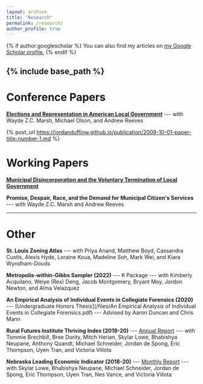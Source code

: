 ```yaml
---
layout: archive
title: "Research"
permalink: /research/
author_profile: true
---
```


{% if author.googlescholar %}
  You can also find my articles on <u><a href="{{author.googlescholar}}">my Google Scholar profile</a>.</u>
{% endif %}

{% include base_path %}
-----

Conference Papers
=====
[**Elections and Representation in American Local Government**](/files/papers/20230926-elections_and_representation_in_american_local_government.pdf) --- with Wayde Z.C. Marsh, Michael Olson, and Andrew Reeves

<!---[**test**](/_publications/2009-10-01-paper-title-number-1.md)-->

{% post_url https://jordanduffinw.github.io/publication/2009-10-01-paper-title-number-1.md %}

Working Papers
=====
[**Municipal Disincorporation and the Voluntary Termination of Local Government**](/files/papers/20230117-municipal_disincorporation_and_the_voluntary_termination_of_local_government.pdf)

**Promise, Despair, Race, and the Demand for Municipal Citizen's Services** --- with Wayde Z.C. Marsh and Andrew Reeves

-----

Other
=====
**St. Louis Zoning Atlas** --- with Priya Anand, Matthew Boyd, Cassandra Custis, Alexis Hyde, Loraine Koua, Madeline Soh, Mark Wei, and Kiara Wyndham-Douds

**Metropolis-within-Gibbs Sampler (2022)** --- <tt>R</tt> Package --- with Kimberly Acquilano, Weiye (Rex) Deng, Jacob Montgomery, Bryant Moy, Jordon Newton, and Alma Velazquez

**An Empirical Analysis of Individual Events in Collegiate Forensics (2020)** --- [Undergraduate Honors Thesis](/files/An Empirical Analysis of Individual Events in Collegiate Forensics.pdf) --- Advised by Aaron Duncan and Chris Mann

**Rural Futures Institute Thriving Index (2019-20)** --- [Annual Report](https://ruralprosperityne.unl.edu/thriving-index) --- with Tommie Brechbill, Bree Dority, Mitch Herian, Skylar Lowe, Bhabishya Neupane, Anthony Quandt, Michael Schneider, Jordan de Spong, Eric Thompson, Uyen Tran, and Victoria Villota

**Nebraska Leading Economic Indicator (2018-20)** --- [Monthly Report](https://business.unl.edu/research/bureau-of-business-research/leading-economic-indicator-reports/) --- with Skylar Lowe, Bhabishya Neupane, Michael Schneider, Jordan de Spong, Eric Thompson, Uyen Tran, Nes Vance, and Victoria Villota
